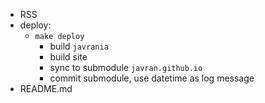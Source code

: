 * RSS
* deploy:
    + `make deploy`
        * build `javrania`
        * build site
        * sync to submodule `javran.github.io`
        * commit submodule, use datetime as log message
* README.md
